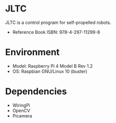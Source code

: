 # JLTC
JLTC is a control program for self-propelled robots.
- Reference Book ISBN: 978-4-297-11299-8

# Environment
- Model: Raspberry Pi 4 Model B Rev 1.2
- OS: Raspbian GNU/Linux 10 (buster)

# Dependencies
- WiringPi
- OpenCV
- Picamera
